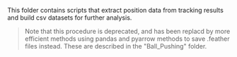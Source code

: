 This folder contains scripts that extract position data from tracking results and build csv datasets for further analysis.

> Note that this procedure is deprecated, and has been replacd by more efficient methods using pandas and pyarrow methods to save .feather files instead. These are described in the "Ball_Pushing" folder.